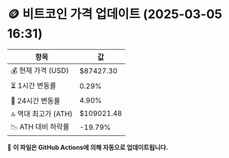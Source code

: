 # 🪙 비트코인 가격 업데이트 (2025-03-05 16:31)

| 항목                | 값 |
|--------------------|----------------|
| 💰 현재 가격 (USD) | $87427.30 |
| ⏳ 1시간 변동률    | 0.29% |
| 📆 24시간 변동률   | 4.90% |
| 🔝 역대 최고가 (ATH) | $109021.48 |
| 📉 ATH 대비 하락률 | -19.79% |

🔄 **이 파일은 GitHub Actions에 의해 자동으로 업데이트됩니다.**
